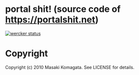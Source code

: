 # portal shit! (source code of https://portalshit.net)

[![wercker status](https://app.wercker.com/status/878f94bb5d2cc298bec6d9872bb23bf9/m "wercker status")](https://app.wercker.com/project/bykey/878f94bb5d2cc298bec6d9872bb23bf9)

# Copyright

Copyright (c) 2010 Masaki Komagata. See LICENSE for details.
